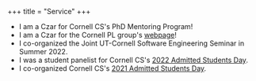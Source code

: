 +++
title = "Service"
+++

- I am a Czar for Cornell CS's PhD Mentoring Program!
- I am a Czar for the Cornell PL group's [webpage](https://pl.cs.cornell.edu/)!
- I co-organized the Joint UT-Cornell Software Engineering Seminar in Summer 2022.
- I was a student panelist for Cornell CS's [2022 Admitted Students Day]("https://www.cs.cornell.edu/projects/phdvisit/").
- I co-organized Cornell CS's [2021 Admitted Students Day]("https://www.cs.cornell.edu/projects/phdvisit/").
